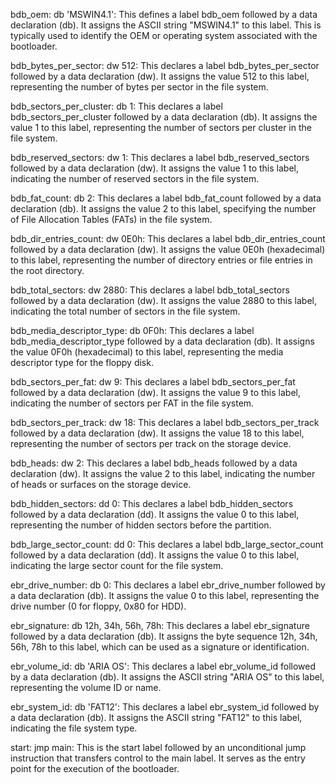 bdb_oem: db 'MSWIN4.1': This defines a label bdb_oem followed by a data declaration (db). It assigns the ASCII string "MSWIN4.1" to this label. This is typically used to identify the OEM or operating system associated with the bootloader.

bdb_bytes_per_sector: dw 512: This declares a label bdb_bytes_per_sector followed by a data declaration (dw). It assigns the value 512 to this label, representing the number of bytes per sector in the file system.

bdb_sectors_per_cluster: db 1: This declares a label bdb_sectors_per_cluster followed by a data declaration (db). It assigns the value 1 to this label, representing the number of sectors per cluster in the file system.

bdb_reserved_sectors: dw 1: This declares a label bdb_reserved_sectors followed by a data declaration (dw). It assigns the value 1 to this label, indicating the number of reserved sectors in the file system.

bdb_fat_count: db 2: This declares a label bdb_fat_count followed by a data declaration (db). It assigns the value 2 to this label, specifying the number of File Allocation Tables (FATs) in the file system.

bdb_dir_entries_count: dw 0E0h: This declares a label bdb_dir_entries_count followed by a data declaration (dw). It assigns the value 0E0h (hexadecimal) to this label, representing the number of directory entries or file entries in the root directory.

bdb_total_sectors: dw 2880: This declares a label bdb_total_sectors followed by a data declaration (dw). It assigns the value 2880 to this label, indicating the total number of sectors in the file system.

bdb_media_descriptor_type: db 0F0h: This declares a label bdb_media_descriptor_type followed by a data declaration (db). It assigns the value 0F0h (hexadecimal) to this label, representing the media descriptor type for the floppy disk.

bdb_sectors_per_fat: dw 9: This declares a label bdb_sectors_per_fat followed by a data declaration (dw). It assigns the value 9 to this label, indicating the number of sectors per FAT in the file system.

bdb_sectors_per_track: dw 18: This declares a label bdb_sectors_per_track followed by a data declaration (dw). It assigns the value 18 to this label, representing the number of sectors per track on the storage device.

bdb_heads: dw 2: This declares a label bdb_heads followed by a data declaration (dw). It assigns the value 2 to this label, indicating the number of heads or surfaces on the storage device.

bdb_hidden_sectors: dd 0: This declares a label bdb_hidden_sectors followed by a data declaration (dd). It assigns the value 0 to this label, representing the number of hidden sectors before the partition.

bdb_large_sector_count: dd 0: This declares a label bdb_large_sector_count followed by a data declaration (dd). It assigns the value 0 to this label, indicating the large sector count for the file system.

ebr_drive_number: db 0: This declares a label ebr_drive_number followed by a data declaration (db). It assigns the value 0 to this label, representing the drive number (0 for floppy, 0x80 for HDD).

ebr_signature: db 12h, 34h, 56h, 78h: This declares a label ebr_signature followed by a data declaration (db). It assigns the byte sequence 12h, 34h, 56h, 78h to this label, which can be used as a signature or identification.

ebr_volume_id: db 'ARIA OS': This declares a label ebr_volume_id followed by a data declaration (db). It assigns the ASCII string "ARIA OS" to this label, representing the volume ID or name.

ebr_system_id: db 'FAT12': This declares a label ebr_system_id followed by a data declaration (db). It assigns the ASCII string "FAT12" to this label, indicating the file system type.

start: jmp main: This is the start label followed by an unconditional jump instruction that transfers control to the main label. It serves as the entry point for the execution of the bootloader.
